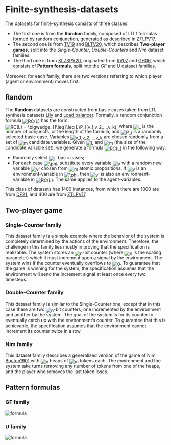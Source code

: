 # Finite-synthesis-datasets

The datasets for finite-synthesis consists of three classes:
* The first one is  from the **Random** family, composed of LTLf formulas formed by random conjunction, generated as described in [ZTLPV17](https://arxiv.org/pdf/1705.08426.pdf).
* The second one is from [TV19](https://www.ijcai.org/Proceedings/2019/0777.pdf) and [BLTV20](https://arxiv.org/pdf/1911.08145.pdf), which describes **Two-player games**, split into the *Single-Counter*, *Double-Counters* and *Nim* dataset families.
* The third one is from [XLZSPV20](https://ojs.aaai.org/index.php/AAAI/article/view/16809/16616), originated from [RV07](https://www.cs.rice.edu/~vardi/papers/spin07rj.pdf) and [GH06](https://www.researchgate.net/publication/221105722_Larger_Automata_and_Less_Work_for_LTL_Model_Checking), which consists of **Pattern formuls**, split into the *GF* and *U* dataset families.

Moreover, for each family, there are two versions referring to which player (agent or environment) moves first.

## Random

The **Random** datasets are constructed from basic cases taken from LTL synthesis datasets [Lily](https://www.react.uni-saarland.de/tools/unbeast/) and [Load balancer](https://www.react.uni-saarland.de/tools/unbeast/). Formally, a random conjunction formula <img alt="RC(L)" src="https://render.githubusercontent.com/render/math?math=RC%28L%29" style="transform: translateY(20%);" /> has the form:
<img alt="RC(L) = \bigwedge_{1\leq i\leq L}P_i(v_1,v_2,...,v_k)," src="https://render.githubusercontent.com/render/math?math=RC%28L%29%20%3D%20%5Cbigwedge_%7B1%5Cleq%20i%5Cleq%20L%7DP_i%28v_1%2Cv_2%2C...%2Cv_k%29%2C" style="transform: translateY(20%);" />
where <img alt="L" src="https://render.githubusercontent.com/render/math?math=L" style="transform: translateY(20%);" /> is the number of conjuncts, or the length of the formula, and <img alt="P_i" src="https://render.githubusercontent.com/render/math?math=P_i" style="transform: translateY(20%);" /> is a randomly selected basic case. Variables <img alt="v_1,v_2,...,v_k" src="https://render.githubusercontent.com/render/math?math=v_1%2Cv_2%2C...%2Cv_k" style="transform: translateY(20%);" /> are chosen randomly from a set of <img alt="m" src="https://render.githubusercontent.com/render/math?math=m" style="transform: translateY(20%);" /> candidate variables. Given <img alt="L" src="https://render.githubusercontent.com/render/math?math=L" style="transform: translateY(20%);" /> and <img alt="m" src="https://render.githubusercontent.com/render/math?math=m" style="transform: translateY(20%);" /> (the size of the candidate variable set), we generate a formula <img alt="RC(L)" src="https://render.githubusercontent.com/render/math?math=RC%28L%29" style="transform: translateY(20%);" /> in the following way:
* Randomly select <img alt="L" src="https://render.githubusercontent.com/render/math?math=L" style="transform: translateY(20%);" /> basic cases;
* For each case <img alt="\phi" src="https://render.githubusercontent.com/render/math?math=%5Cphi" style="transform: translateY(20%);" />, substitute every variable <img alt="v" src="https://render.githubusercontent.com/render/math?math=v" style="transform: translateY(20%);" /> with a random new variable <img alt="v'" src="https://render.githubusercontent.com/render/math?math=v%27" style="transform: translateY(20%);" /> chosen from <img alt="m" src="https://render.githubusercontent.com/render/math?math=m" style="transform: translateY(20%);" /> atomic propositions.
If <img alt="v" src="https://render.githubusercontent.com/render/math?math=v" style="transform: translateY(20%);" /> is an environment-variable in <img alt="\phi" src="https://render.githubusercontent.com/render/math?math=%5Cphi" style="transform: translateY(20%);" />, then <img alt="v'" src="https://render.githubusercontent.com/render/math?math=v%27" style="transform: translateY(20%);" /> is also an environment-variable in <img alt="RC(L)" src="https://render.githubusercontent.com/render/math?math=RC%28L%29" style="transform: translateY(20%);" />. The same applies to the agent-variables.

This class of datasets has 1400 instances, from which there are 1000 are from [DF21](http://www.diag.uniroma1.it//degiacom/papers/2021/icaps2021df.pdf), and 400 are from [ZTLPV17](https://arxiv.org/pdf/1705.08426.pdf).

## Two-player game

### Single-Counter family

This dataset family is a simple example where the behavior of the system is completely determined by the actions of the environment. Therefore, the challenge in this family lies mostly in proving that the specification is realizable. The system stores an <img alt="n" src="https://render.githubusercontent.com/render/math?math=n" style="transform: translateY(20%);" />-bit counter (where <img alt="n" src="https://render.githubusercontent.com/render/math?math=n" style="transform: translateY(20%);" /> is the scaling parameter) which it must increment upon a signal by the environment. The system wins if the counter eventually overflows to <img alt="0" src="https://render.githubusercontent.com/render/math?math=0" style="transform: translateY(20%);" />. To guarantee that the game is winning for the system, the specification assumes that the environment will send the increment signal at least once every two timesteps.

### Double-Counter family

This dataset family is similar to the Single-Counter one, except that in this case there are two <img alt="n" src="https://render.githubusercontent.com/render/math?math=n" style="transform: translateY(20%);" />-bit counters, one incremented by the environment and another by the system. The goal of the system is for its counter to eventually catch up with the environment’s counter. To guarantee that this is achievable, the specification assumes that the environment cannot increment its counter twice in a row.

### Nim family

This dataset family describes a generalized version of the game of Nim [Bouton1901](https://paradise.caltech.edu/ist4/lectures/Bouton1901.pdf) with <img alt="n" src="https://render.githubusercontent.com/render/math?math=n" style="transform: translateY(20%);" /> heaps of <img alt="m" src="https://render.githubusercontent.com/render/math?math=m" style="transform: translateY(20%);" /> tokens each. The environment and the system take turns removing any number of tokens from one of the heaps, and the player who removes the last token loses.

## Pattern formulas

### GF family

![formula](https://render.githubusercontent.com/render/math?math=GF(n)%20=%20G(p_1)%20\wedge%20F(q_2)%20\wedge%20F(q_3)%20\wedge%20...%20\wedge%20F(q_n))

### U family

![formula](https://render.githubusercontent.com/render/math?math=U(n)%20=%20p_1%20U%20(p_2%20U%20(%20\ldots%20p_{n-1}%20U%20p_n)%20\ldots))
